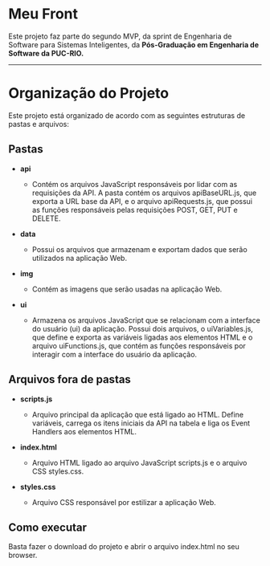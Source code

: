 # Meu Front

Este projeto faz parte do segundo MVP, da sprint de Engenharia de Software para Sistemas Inteligentes, da **Pós-Graduação em Engenharia de Software da PUC-RIO.**

---

# Organização do Projeto

Este projeto está organizado de acordo com as seguintes estruturas de pastas e arquivos:

## Pastas

- **api**

  - Contém os arquivos JavaScript responsáveis por lidar com as requisições da API. A pasta contém os arquivos apiBaseURL.js, que exporta a URL base da API, e o arquivo apiRequests.js, que possui as funções responsáveis pelas requisições POST, GET, PUT e DELETE.

- **data**

  - Possui os arquivos que armazenam e exportam dados que serão utilizados na aplicação Web.

- **img**

  - Contém as imagens que serão usadas na aplicação Web.

- **ui**

  - Armazena os arquivos JavaScript que se relacionam com a interface do usuário (ui) da aplicação. Possui dois arquivos, o uiVariables.js, que define e exporta as variáveis ligadas aos elementos HTML e o arquivo uiFunctions.js, que contém as funções responsáveis por interagir com a interface do usuário da aplicação.

## Arquivos fora de pastas

- **scripts.js**

  - Arquivo principal da aplicação que está ligado ao HTML. Define variáveis, carrega os itens iniciais da API na tabela e liga os Event Handlers aos elementos HTML.

- **index.html**

  - Arquivo HTML ligado ao arquivo JavaScript scripts.js e o arquivo CSS styles.css.

- **styles.css**

  - Arquivo CSS responsável por estilizar a aplicação Web.

## Como executar

Basta fazer o download do projeto e abrir o arquivo index.html no seu browser.
